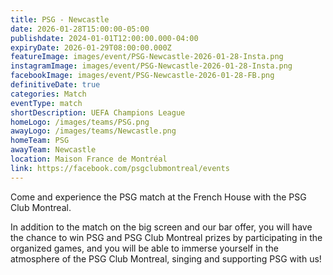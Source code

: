 ```yaml
---
title: PSG - Newcastle
date: 2026-01-28T15:00:00-05:00
publishdate: 2024-01-01T12:00:00.000-04:00
expiryDate: 2026-01-29T08:00:00.000Z
featureImage: images/event/PSG-Newcastle-2026-01-28-Insta.png
instagramImage: images/event/PSG-Newcastle-2026-01-28-Insta.png
facebookImage: images/event/PSG-Newcastle-2026-01-28-FB.png
definitiveDate: true
categories: Match
eventType: match
shortDescription: UEFA Champions League
homeLogo: /images/teams/PSG.png
awayLogo: /images/teams/Newcastle.png
homeTeam: PSG
awayTeam: Newcastle
location: Maison France de Montréal
link: https://facebook.com/psgclubmontreal/events
---
```


Come and experience the PSG match at the French House with the PSG Club Montreal.

In addition to the match on the big screen and our bar offer, you will have the chance to win PSG and PSG Club Montreal prizes by participating in the organized games, and you will be able to immerse yourself in the atmosphere of the PSG Club Montreal, singing and supporting PSG with us!
